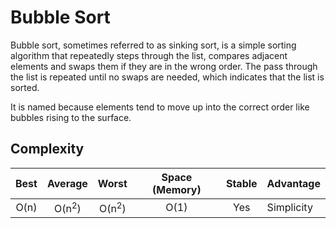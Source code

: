 # Bubble Sort

Bubble sort, sometimes referred to as sinking sort, is a simple sorting algorithm that repeatedly steps through the list, compares adjacent elements and swaps them if they are in the wrong order.
The pass through the list is repeated until no swaps are needed, which indicates that the list is sorted.

It is named because elements tend to move up into the correct order like bubbles rising to the surface.

##

## Complexity

| Best            | Average             | Worst               | Space (Memory)    | Stable    | Advantage  |
| :-------------: | :-----------------: | :-----------------: | :-------: | :-------: | :-------- |
|  O(n)               | O(n<sup>2</sup>)       | O(n<sup>2</sup>)       | O(1)         | Yes       |   Simplicity        |